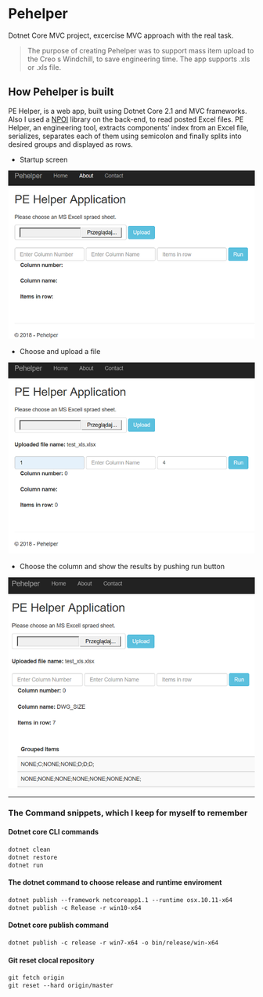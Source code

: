 # Pehelper

Dotnet Core MVC project, excercise MVC approach with the real task.

>The purpose of creating Pehelper was to support mass item upload to the Creo
s Windchill, to save engineering time. The app supports .xls or .xls file. 

## How Pehelper is built

PE Helper, is a web app, built using Dotnet Core 2.1 and MVC frameworks. Also I used a [NPOI](https://github.com/dotnetcore/NPOI) library on the back-end, to read posted Excel files. PE Helper, an engineering tool, extracts components’ index from an Excel file, serializes, separates each of them using semicolon and finally splits into desired groups and displayed as rows.

- Startup screen

![Startup screen](https://github.com/LuczynskiDar/Pehelper/blob/nocookie/Img/pehelper_clean.PNG) 

- Choose and upload a file

![upload a file](https://github.com/LuczynskiDar/Pehelper/blob/nocookie/Img/pehelper_uploaded.PNG)

- Choose the column and show the results by pushing run button

![run column](https://github.com/LuczynskiDar/Pehelper/blob/nocookie/Img/pehelper_run_column.PNG)

---

### The Command snippets, which I keep for myself to remember

#### Dotnet core CLI commands

``` dotnet core
dotnet clean
dotnet restore
dotnet run
```

#### The dotnet command to choose release and runtime enviroment

``` dotnet core
dotnet publish --framework netcoreapp1.1 --runtime osx.10.11-x64
dotnet publish -c Release -r win10-x64
```

#### Dotnet core publish command

``` dotnet core
dotnet publish -c release -r win7-x64 -o bin/release/win-x64
```

#### Git reset clocal repository

``` git reset
git fetch origin
git reset --hard origin/master
```